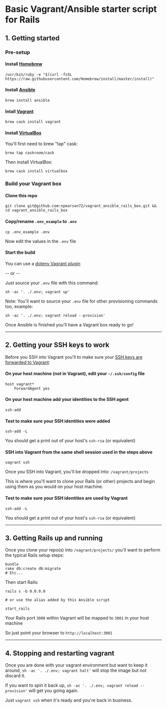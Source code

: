 # Basic Vagrant/Ansible starter script for Rails

## 1. Getting started

### Pre-setup

#### Install [Homebrew](https://brew.sh)

`/usr/bin/ruby -e "$(curl -fsSL https://raw.githubusercontent.com/Homebrew/install/master/install)"`

#### Install [Ansible](https://www.ansible.com)

`brew install ansible`

#### Intall [Vagrant](https://www.vagrantup.com)

`brew cask install vagrant`

#### Install [VirtualBox](https://www.virtualbox.org)

You'll first need to brew "tap" cask:

`brew tap caskroom/cask`

Then install VirtualBox:

`brew cask install virtualbox`

### Build your Vagrant box

#### Clone this repo

`git clone git@github.com:npearson72/vagrant_ansible_rails_box.git && cd vagrant_ansible_rails_box`

#### Copy/rename `.env_example` to `.env`

`cp .env_example .env`

Now edit the values in the `.env` file

#### Start the build

You can use a [dotenv Vagrant plugin](https://github.com/gosuri/vagrant-env)

-- or --

Just source your `.env` file with this command:

`sh -ac '. ./.env; vagrant up'`

Note: You'll want to source your `.env` file for other provisioning commands too, example:

`sh -ac '. ./.env; vagrant reload --provision'`

Once Ansible is finished you'll have a Vagrant box ready to go!

---

## 2. Getting your SSH keys to work

Before you SSH into Vagrant you'll to make sure your [SSH keys are forwarded to Vagrant](https://wildlyinaccurate.com/using-ssh-agent-forwarding-with-vagrant):

#### On your host machine (not in Vagrant), edit your `~/.ssh/config` file

```
host vagrant*
    ForwardAgent yes
```

#### On your host machine add your identities to the SSH agent

`ssh-add`

#### Test to make sure your SSH identities were added

`ssh-add -L`

You should get a print out of your host's `ssh-rsa` (or equivalent)

#### SSH into Vagrant from the same shell session used in the steps above

`vagrant ssh`

Once you SSH into Vagrant, you'll be dropped into: `/vagrant/projects`

This is where you'll want to clone your Rails (or other) projects and begin using them
as you would on your host machine.

#### Test to make sure your SSH identities are used by Vagrant

`ssh-add -L`

You should get a print out of your host's `ssh-rsa` (or equivalent)

---

## 3. Getting Rails up and running

Once you clone your repo(s) into `/vagrant/projects/` you'll want to perform
the typical Rails setup steps:

```
bundle
rake db:create db:migrate
# Etc...
```

Then start Rails:

```
rails s -b 0.0.0.0

# or use the alias added by this Ansible script

start_rails
```

Your Rails port `3000` within Vagrant will be mapped to `3001` in your host machine

So just point your browser to `http://localhost:3001`

---

## 4. Stopping and restarting vagrant

Once you are done with your vagrant environment but want to keep it around,
`sh -ac '. ./.env; vagrant halt'` will stop the image but not discard it.

If you want to spin it back up,
`sh -ac '. ./.env; vagrant reload --provision'` will get you going again.

Just `vagrant ssh` when it's ready and you're back in business.
